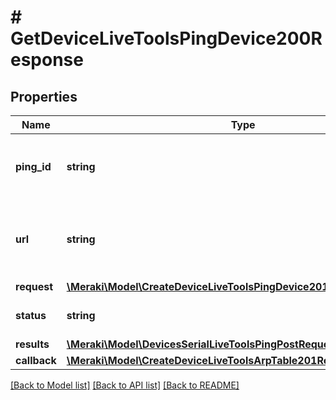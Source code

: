# # GetDeviceLiveToolsPingDevice200Response

## Properties

Name | Type | Description | Notes
------------ | ------------- | ------------- | -------------
**ping_id** | **string** | Id to check the status of your ping request. | [optional]
**url** | **string** | GET this url to check the status of your ping request. | [optional]
**request** | [**\Meraki\Model\CreateDeviceLiveToolsPingDevice201ResponseRequest**](CreateDeviceLiveToolsPingDevice201ResponseRequest.md) |  | [optional]
**status** | **string** | Status of the ping request. | [optional]
**results** | [**\Meraki\Model\DevicesSerialLiveToolsPingPostRequestMessageResults**](DevicesSerialLiveToolsPingPostRequestMessageResults.md) |  | [optional]
**callback** | [**\Meraki\Model\CreateDeviceLiveToolsArpTable201ResponseCallback**](CreateDeviceLiveToolsArpTable201ResponseCallback.md) |  | [optional]

[[Back to Model list]](../../README.md#models) [[Back to API list]](../../README.md#endpoints) [[Back to README]](../../README.md)
